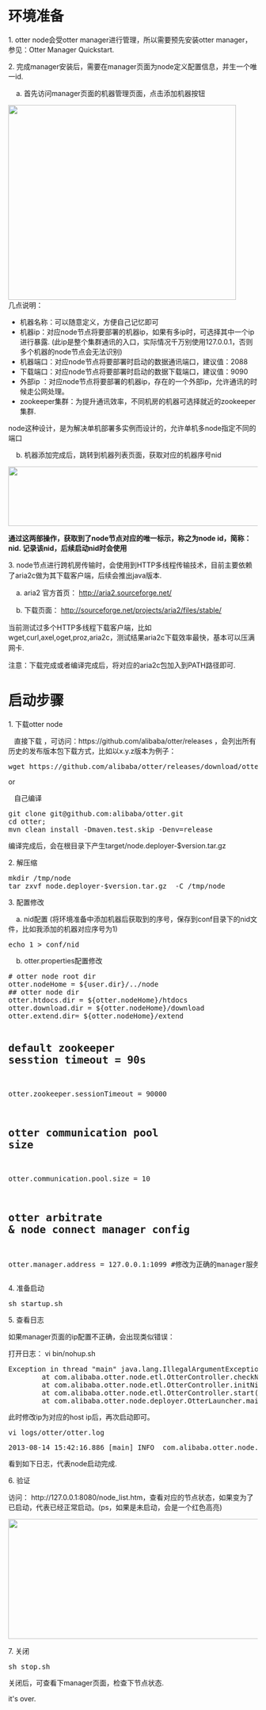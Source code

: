  <div class="blog_content">
    <div style="font-size: 14px;" class="iteye-blog-content-contain">
<h1>环境准备</h1>
<p>1.  otter node会受otter manager进行管理，所以需要预先安装otter manager，参见：Otter Manager Quickstart. </p>
<p>2.  完成manager安装后，需要在manager页面为node定义配置信息，并生一个唯一id. </p>
<p>&nbsp;&nbsp;&nbsp;   a.   首先访问manager页面的机器管理页面，点击添加机器按钮</p>
<p><img width="460" height="393" alt="" src="http://dl2.iteye.com/upload/attachment/0088/1859/f9420edd-2cd9-33a3-ae16-24139c4004af.png"><br>    几点说明： </p>
<ul>
<li>机器名称：可以随意定义，方便自己记忆即可</li>
<li>机器ip：对应node节点将要部署的机器ip，如果有多ip时，可选择其中一个ip进行暴露.  (此ip是整个集群通讯的入口，实际情况千万别使用127.0.0.1，否则多个机器的node节点会无法识别)</li>
<li>机器端口：对应node节点将要部署时启动的数据通讯端口，建议值：2088  </li>
<li>下载端口：对应node节点将要部署时启动的数据下载端口，建议值：9090</li>
<li>外部ip ：对应node节点将要部署的机器ip，存在的一个外部ip，允许通讯的时候走公网处理。</li>
<li>zookeeper集群：为提升通讯效率，不同机房的机器可选择就近的zookeeper集群.  </li>
</ul>
<p>   node这种设计，是为解决单机部署多实例而设计的，允许单机多node指定不同的端口</p>
<p> </p>
<p>&nbsp;&nbsp;&nbsp;   b.  机器添加完成后，跳转到机器列表页面，获取对应的机器序号nid</p>
<p><img width="695" height="120" alt="" src="http://dl2.iteye.com/upload/attachment/0088/1861/06e5d134-4576-3a52-bbc8-8423173603ec.png"><br> </p>
<p> </p>
<p>    <strong>通过这两部操作，获取到了node节点对应的唯一标示，称之为node id，简称：nid.  记录该nid，后续启动nid时会使用</strong></p>
<p> </p>
<p><strong>   </strong><span style="line-height: 1.5;">3.  node节点进行跨机房传输时，会使用到HTTP多线程传输技术，目前主要依赖了aria2c做为其下载客户端，后续会推出java版本.   </span></p>
<p><span style="line-height: 1.5;">&nbsp;&nbsp;&nbsp;       a.  aria2 官方首页： </span><a style="line-height: 1.5;" href="http://aria2.sourceforge.net/">http://aria2.sourceforge.net/</a></p>
<p>&nbsp;&nbsp;&nbsp;       b.  下载页面： <a style="line-height: 1.5;" href="http://sourceforge.net/projects/aria2/files/stable/">http://sourceforge.net/projects/aria2/files/stable/</a></p>
<p>      当前测试过多个HTTP多线程下载客户端，比如wget,curl,axel,oget,proz,aria2c，测试结果<span style="line-height: 1.5;">aria2c下载效率最快，基本可以压满网卡.  </span></p>
<p><span style="line-height: 1.5;">      注意：下载完成或者编译完成后，将对应的aria2c包加入到PATH路径即可.  </span></p>
<p> </p>
<h1>启动步骤</h1>
<p>1.  下载otter node</p>
<p>    &nbsp;&nbsp;&nbsp;直接下载 ，可访问：https://github.com/alibaba/otter/releases ，会列出所有历史的发布版本包下载方式，比如以x.y.z版本为例子：</p>
<pre class="java" name="code">wget https://github.com/alibaba/otter/releases/download/otter-x.y.z/node.deployer-x.y.z.tar.gz</pre>
<p> or </p>
<p>   &nbsp;&nbsp;&nbsp;自己编译</p>
<pre class="java" name="code">git clone git@github.com:alibaba/otter.git  
cd otter;   
mvn clean install -Dmaven.test.skip -Denv=release  </pre>
<p> 编译完成后，会在根目录下产生target/node.deployer-$version.tar.gz</p>
<p> </p>
<p>2.  解压缩</p>
<pre class="java" name="code">mkdir /tmp/node
tar zxvf node.deployer-$version.tar.gz  -C /tmp/node  </pre>
<p> </p>
<p>3.  配置修改</p>
<p> &nbsp;&nbsp;&nbsp;   a.  nid配置  (将环境准备中添加机器后获取到的序号，保存到conf目录下的nid文件，比如我添加的机器对应序号为1)</p>
<pre class="java" name="code">echo 1 &gt; conf/nid</pre>
<p> &nbsp;&nbsp;&nbsp;   b.  otter.properties配置修改</p>
<p>    </p>
<pre class="java" name="code"># otter node root dir
otter.nodeHome = ${user.dir}/../node 
## otter node dir
otter.htdocs.dir = ${otter.nodeHome}/htdocs
otter.download.dir = ${otter.nodeHome}/download
otter.extend.dir= ${otter.nodeHome}/extend

## default zookeeper sesstion timeout = 90s
otter.zookeeper.sessionTimeout = 90000

## otter communication pool size
otter.communication.pool.size = 10

## otter arbitrate &amp; node connect manager config
otter.manager.address = 127.0.0.1:1099    #修改为正确的manager服务地址
</pre>
<p> </p>
<p>4.  准备启动</p>
<pre class="java" name="code">sh startup.sh</pre>
<p> </p>
<p>5.  查看日志  </p>
<p>    如果manager页面的ip配置不正确，会出现类似错误：</p>
<p>    打开日志： vi bin/nohup.sh </p>
<pre class="java" name="code">Exception in thread "main" java.lang.IllegalArgumentException: node[1] ip[127.0.0.1] port[2088] , but your host ip[10.12.48.215] is not matched!
        at com.alibaba.otter.node.etl.OtterController.checkNidVaild(OtterController.java:245)
        at com.alibaba.otter.node.etl.OtterController.initNid(OtterController.java:230)
        at com.alibaba.otter.node.etl.OtterController.start(OtterController.java:73)
        at com.alibaba.otter.node.deployer.OtterLauncher.main(OtterLauncher.java:25)</pre>
<p>    此时修改ip为对应的host ip后，再次启动即可。 </p>
<pre class="java" name="code">vi logs/otter/otter.log</pre>
<pre class="java" name="code">2013-08-14 15:42:16.886 [main] INFO  com.alibaba.otter.node.deployer.OtterLauncher - INFO ## the otter server is running now ......</pre>
<p>    看到如下日志，代表node启动完成.  </p>
<p> </p>
<p>6.  验证</p>
<p>  访问： http://127.0.0.1:8080/node_list.htm，查看对应的节点状态，如果变为了已启动，代表已经正常启动。(ps，如果是未启动，会是一个红色高亮)</p>
<p><img width="693" height="242" alt="" src="http://dl2.iteye.com/upload/attachment/0088/1904/fae149d6-8790-3a3b-af58-2981c8784c4e.png"></p>
<p> </p>
<p>7.  关闭 </p>
<pre class="java" name="code">sh stop.sh</pre>
<p>    关闭后，可查看下manager页面，检查下节点状态. </p>
<p> </p>
<p>it's  over. <br> </p>
</div>